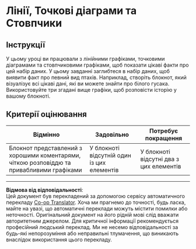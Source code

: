 <!--
CO_OP_TRANSLATOR_METADATA:
{
  "original_hash": "ad163c4fda72c8278280b61cad317ff4",
  "translation_date": "2025-08-30T19:04:44+00:00",
  "source_file": "3-Data-Visualization/09-visualization-quantities/assignment.md",
  "language_code": "uk"
}
-->
# Лінії, Точкові діаграми та Стовпчики

## Інструкції

У цьому уроці ви працювали з лінійними графіками, точковими діаграмами та стовпчиковими графіками, щоб показати цікаві факти про цей набір даних. У цьому завданні заглибтеся в набір даних, щоб виявити факт про певний вид птахів. Наприклад, створіть блокнот, який візуалізує всі цікаві дані, які ви можете знайти про білого гусака. Використовуйте три згадані вище графіки, щоб розповісти історію у вашому блокноті.

## Критерії оцінювання

Відмінно | Задовільно | Потребує покращення
--- | --- | -- |
Блокнот представлений з хорошими коментарями, чіткою розповіддю та привабливими графіками | У блокноті відсутній один із цих елементів | У блокноті відсутні два з цих елементів

---

**Відмова від відповідальності**:  
Цей документ був перекладений за допомогою сервісу автоматичного перекладу [Co-op Translator](https://github.com/Azure/co-op-translator). Хоча ми прагнемо до точності, будь ласка, майте на увазі, що автоматичні переклади можуть містити помилки або неточності. Оригінальний документ на його рідній мові слід вважати авторитетним джерелом. Для критичної інформації рекомендується професійний людський переклад. Ми не несемо відповідальності за будь-які непорозуміння або неправильні тлумачення, що виникають внаслідок використання цього перекладу.